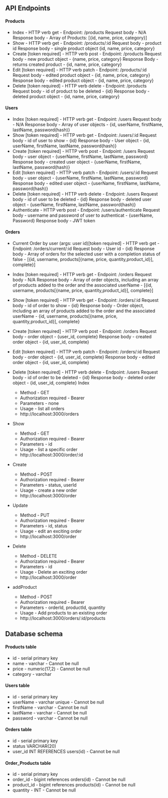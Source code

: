 ## API Endpoints

#### Products
- Index - HTTP verb get - Endpoint: /products
	Request body - N/A
	Response body - Array of Products: [{id, name, price, category}]
- Show - HTTP verb get - Endpoint: /products/:id
	Request body - product id
	Response body - single product object {id, name, price, category}
- Create [token required] - HTTP verb post - Endpoint: /products
	Request body - new product object - {name, price, category}
	Response Body - returns created product - {id, name, price, category}
- Edit [token required] - HTTP verb patch - Endpoint: /products/:id
	Request body - edited product object - {id, name, price, category}
	Response body - edited product object - {id, name, price, category}
- Delete [token required] - HTTP verb delete - Endpoint: /products
	Request body - id of product to be deleted - {id}
	Response body - deleted product object - {id, name, price, category}


#### Users
- Index [token required] - HTTP verb get - Endpoint: /users
	Request body - N/A
	Response body - Array of user objects - {id, userName, firstName, lastName, password(hash)}
- Show [token required] - HTTP verb get - Endpoint: /users/:id
	Request body - id of user to show - {id}
	Response body - User object - {id, userName, firstName, lastName, password(hash)}
- Create [token required] - HTTP verb post - Endpoint: /users
	Request body - user object - {userName, firstName, lastName, password}
	Response body - created user object - {userName, firstName, lastName, password(hash)}
- Edit [token required] - HTTP verb patch - Endpoint: /users/:id
	Request body - user object - {userName, firstName, lastName, password}
	Response body - edited user object - {userName, firstName, lastName, password(hash)}
- Delete [token required] - HTTP verb delete - Endpoint: /users
	Request body - id of user to be deleted - {id}
	Response body - deleted user object - {userName, firstName, lastName, password(hash)}
- Authenticate - HTTP verb post - Endpoint: /users/authenticate
	Request body - username and password of user to authenticat - {userName, Password}
	Response body - JWT token

#### Orders
- Current Order by user (args: user id)[token required] - HTTP verb get - Endpoint: /orders/current/:id
	Request body - User id - {id}
	Response body - Array of orders for the selected user with a completion status of false - [{id, username, products[{name, price, quantity,product_id}], complete}] 
- Index [token required] - HTTP verb get - Endpoint: /orders
	Request body - N/A
	Response body - Array of order objects, including an array of products added to the order and the associated userName - [{id, username, products[{name, price, quantity,product_id}], complete}]
- Show [token required] - HTTP verb get - Endpoint: /orders/:id
	Request body - id of order to show - {id}
	Response body - Order object, including an array of products added to the order and the associated userName - {id, username, products[{name, price, quantity,product_id}], complete}
- Create [token required] - HTTP verb post - Endpoint: /orders
	Request body - order object - {user_id,  complete}
	Response body - created order object - {id, user_id, complete}
- Edit [token required] - HTTP verb patch - Endpoint: /orders/:id
	Request body - order object - {id, user_id,  complete}
	Response body - edited order object - {id, user_id, complete}
- Delete [token required] - HTTP verb delete - Endpoint: /users
	Request body - id of order to be deleted - {id}
	Response body - deleted order object - {id, user_id, complete}
Index 
  * Method           -  GET
  * Authorization required    - Bearer <token>
  * Parameters        - none
  * Usage             - list all orders
  * http://localhost:3000/orders

- Show 
  * Method           -  GET
  * Authorization required    - Bearer <token>
  * Parameters        - id
  * Usage             - list a specific order
  * http://localhost:3000/order/:id
 

- Create
  * Method           -  POST
  * Authorization required    - Bearer <token>
  * Parameters        - status, userId
  * Usage             -  create a new order
  * http://localhost:3000/order


- Update
  * Method           -  PUT
  * Authorization required    - Bearer <token>
  * Parameters        -  id, status
  * Usage             -  edit an exciting order
  * http://localhost:3000/order

- Delete
  * Method           -  DELETE
  * Authorization required    - Bearer <token>
  * Parameters        -  id
  * Usage             -  Delete an exciting order
  * http://localhost:3000/order

- addProduct
  * Method           -  POST
  * Authorization required    - Bearer <token>
  * Parameters        -  orderId, productId, quantity
  * Usage             - Add products to an existing order
  * http://localhost:3000/orders/:id/products
  


## Database schema
#### Products table
- id - serial primary key 
- name - varchar - Cannot be null
- price - numeric(17,2) - Cannot be null
- category - varchar

#### Users table
- id - serial primary key
- userName - varchar unique - Cannot be null
- firstName - varchar - Cannot be null
- lastName - varchar - Cannot be null
- password - varchar  - Cannot be null

#### Orders table
- id - serial primary key
-  status  VARCHAR(20) 
- user_id INT REFERENCES users(id)   - Cannot be null


#### Order_Products table
- id - serial primary key
- order_id - bigint references orders(id)  - Cannot be null
- product_id - bigint references products(id)  - Cannot be null
- quantity - INT  - Cannot be null

